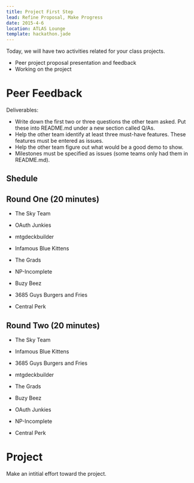 ```yaml
---
title: Project First Step
lead: Refine Proposal, Make Progress
date: 2015-4-6
location: ATLAS Lounge
template: hackathon.jade
---
```


Today, we will have two activities related for your class projects. 

* Peer project proposal presentation and feedback
* Working on the project

# Peer Feedback

Deliverables:
* Write down the first two or three questions the other team asked. Put these into README.md under a new section called Q/As.
* Help the other team identify at least three must-have features. These features must be entered as issues.
* Help the other team figure out what would be a good demo to show.
* Milestones must be specified as issues (some teams only had them in README.md).

## Shedule

## Round One (20 minutes)


* The Sky Team
* OAuth Junkies


* mtgdeckbuilder
* Infamous Blue Kittens


* The Grads
* NP-Incomplete


* Buzy Beez
* 3685 Guys Burgers and Fries
* Central Perk


## Round Two (20 minutes)


* The Sky Team
* Infamous Blue Kittens


* 3685 Guys Burgers and Fries
* mtgdeckbuilder


* The Grads
* Buzy Beez
* OAuth Junkies


* NP-Incomplete
* Central Perk

# Project
Make an intitial effort toward the project.

